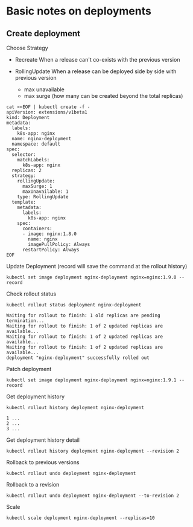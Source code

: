 # Basic notes on deployments

## Create deployment

Choose Strategy
- Recreate
When a release can't co-exists with the previous version

- RollingUpdate
When a release can be deployed side by side with previous version
  - max unavailable
  - max surge (how many can be created beyond the total replicas)


```
cat <<EOF | kubectl create -f -
apiVersion: extensions/v1beta1
kind: Deployment
metadata:
  labels:
    k8s-app: nginx
  name: nginx-deployment
  namespace: default
spec:
  selector:
    matchLabels:
      k8s-app: nginx
  replicas: 2
  strategy:
    rollingUpdate:
      maxSurge: 1
      maxUnavailable: 1
    type: RollingUpdate
  template:
    metadata:
      labels:
        k8s-app: nginx
    spec:
      containers:
      - image: nginx:1.8.0
        name: nginx
        imagePullPolicy: Always
      restartPolicy: Always
EOF
```

Update Deployment
(record will save the command at the rollout history)
```
kubectl set image deployment nginx-deployment nginx=nginx:1.9.0 --record
```

Check rollout status
```
kubectl rollout status deployment nginx-deployment

Waiting for rollout to finish: 1 old replicas are pending termination...
Waiting for rollout to finish: 1 of 2 updated replicas are available...
Waiting for rollout to finish: 1 of 2 updated replicas are available...
Waiting for rollout to finish: 1 of 2 updated replicas are available...
deployment "nginx-deployment" successfully rolled out
```

Patch deployment
```
kubectl set image deployment nginx-deployment nginx=nginx:1.9.1 --record
```

Get deployment history
```
kubectl rollout history deployment nginx-deployment

1 ...
2 ...
3 ...
```

Get deployment history detail
```
kubectl rollout history deployment nginx-deployment --revision 2

```

Rollback to previous versions
```
kubectl rollout undo deployment nginx-deployment
```

Rollback to a revision
```
kubectl rollout undo deployment nginx-deployment --to-revision 2
```
Scale
```
kubectl scale deployment nginx-deployment --replicas=10
```
